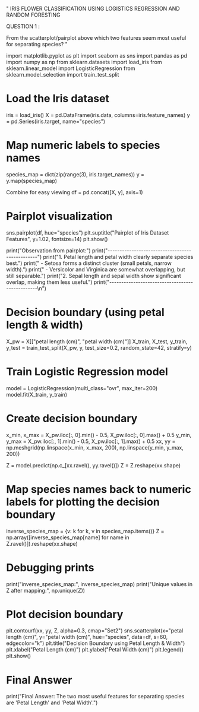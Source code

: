 "
IRIS FLOWER CLASSIFICATION USING LOGISTICS REGRESSION AND RANDOM FORESTING 


QUESTION 1 :

From the scatterplot/pairplot above which two features seem most useful for separating species?
"

import matplotlib.pyplot as plt
import seaborn as sns
import pandas as pd
import numpy as np
from sklearn.datasets import load_iris
from sklearn.linear_model import LogisticRegression
from sklearn.model_selection import train_test_split


# Load the Iris dataset

iris = load_iris()
X = pd.DataFrame(iris.data, columns=iris.feature_names)
y = pd.Series(iris.target, name="species")

 # Map numeric labels to species names
 
species_map = dict(zip(range(3), iris.target_names))
y = y.map(species_map)

 Combine for easy viewing
df = pd.concat([X, y], axis=1)

# Pairplot visualization

sns.pairplot(df, hue="species")
plt.suptitle("Pairplot of Iris Dataset Features", y=1.02, fontsize=14)
plt.show()

print("Observation from pairplot:")
print("------------------------------------------------")
print("1. Petal length and petal width clearly separate species best.")
print("   - Setosa forms a distinct cluster (small petals, narrow width).")
print("   - Versicolor and Virginica are somewhat overlapping, but still separable.")
print("2. Sepal length and sepal width show significant overlap, making them less useful.")
print("------------------------------------------------\n")


# Decision boundary (using petal length & width)

X_pw = X[["petal length (cm)", "petal width (cm)"]]
X_train, X_test, y_train, y_test = train_test_split(X_pw, y, test_size=0.2, random_state=42, stratify=y)

# Train Logistic Regression model
model = LogisticRegression(multi_class="ovr", max_iter=200)
model.fit(X_train, y_train)

# Create decision boundary
x_min, x_max = X_pw.iloc[:, 0].min() - 0.5, X_pw.iloc[:, 0].max() + 0.5
y_min, y_max = X_pw.iloc[:, 1].min() - 0.5, X_pw.iloc[:, 1].max() + 0.5
xx, yy = np.meshgrid(np.linspace(x_min, x_max, 200),
                     np.linspace(y_min, y_max, 200))

Z = model.predict(np.c_[xx.ravel(), yy.ravel()])
Z = Z.reshape(xx.shape)

# Map species names back to numeric labels for plotting the decision boundary
inverse_species_map = {v: k for k, v in species_map.items()}
Z = np.array([inverse_species_map[name] for name in Z.ravel()]).reshape(xx.shape)

# Debugging prints
print("inverse_species_map:", inverse_species_map)
print("Unique values in Z after mapping:", np.unique(Z))


# Plot decision boundary
plt.contourf(xx, yy, Z, alpha=0.3, cmap="Set2")
sns.scatterplot(x="petal length (cm)", y="petal width (cm)", hue="species", data=df, s=60, edgecolor="k")
plt.title("Decision Boundary using Petal Length & Width")
plt.xlabel("Petal Length (cm)")
plt.ylabel("Petal Width (cm)")
plt.legend()
plt.show()


# Final Answer

print("Final Answer: The two most useful features for separating species are 'Petal Length' and 'Petal Width'.")



